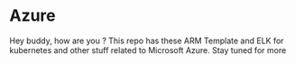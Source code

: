 # Azure
Hey buddy, how are you ?
This repo has these ARM Template and ELK for kubernetes and other stuff related to  Microsoft Azure. Stay tuned for more 
